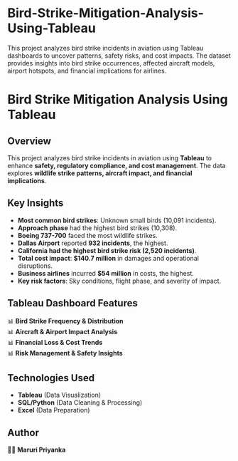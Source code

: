 # Bird-Strike-Mitigation-Analysis-Using-Tableau
This project analyzes bird strike incidents in aviation using Tableau dashboards to uncover patterns, safety risks, and cost impacts. The dataset provides insights into bird strike occurrences, affected aircraft models, airport hotspots, and financial implications for airlines.


# Bird Strike Mitigation Analysis Using Tableau  

## Overview  
This project analyzes bird strike incidents in aviation using **Tableau** to enhance **safety, regulatory compliance, and cost management**. The data explores **wildlife strike patterns, aircraft impact, and financial implications**.  

## Key Insights  
- **Most common bird strikes**: Unknown small birds (10,091 incidents).  
- **Approach phase** had the highest bird strikes (10,308).  
- **Boeing 737-700** faced the most wildlife strikes.  
- **Dallas Airport** reported **932 incidents**, the highest.  
- **California had the highest bird strike risk (2,520 incidents)**.  
- **Total cost impact**: **$140.7 million** in damages and operational disruptions.  
- **Business airlines** incurred **$54 million** in costs, the highest.  
- **Key risk factors**: Sky conditions, flight phase, and severity of impact.  

## Tableau Dashboard Features  
📊 **Bird Strike Frequency & Distribution**  
📊 **Aircraft & Airport Impact Analysis**  
📊 **Financial Loss & Cost Trends**  
📊 **Risk Management & Safety Insights**  

## Technologies Used  
- **Tableau** (Data Visualization)  
- **SQL/Python** (Data Cleaning & Processing)  
- **Excel** (Data Preparation)    

## Author  
👩‍💻 **Maruri Priyanka**  
